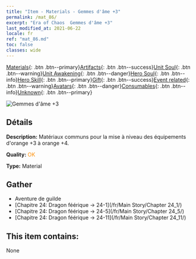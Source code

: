 ```yaml
---
title: "Item - Materials - Gemmes d'âme +3"
permalink: /mat_86/
excerpt: "Era of Chaos  Gemmes d'âme +3"
last_modified_at: 2021-06-22
locale: fr
ref: "mat_86.md"
toc: false
classes: wide
---
```

 [Materials](/ItemsFR/){: .btn .btn--primary}[Artifacts](/ItemsFR/Artifacts/){: .btn .btn--success}[Unit Soul](/ItemsFR/UnitSoul/){: .btn .btn--warning}[Unit Awakening](/ItemsFR/UnitAwakening/){: .btn .btn--danger}[Hero Soul](/ItemsFR/HeroSoul/){: .btn .btn--info}[Hero Skill](/ItemsFR/HeroSkill/){: .btn .btn--primary}[Gift](/ItemsFR/Gift/){: .btn .btn--success}[Event related](/ItemsFR/Events/){: .btn .btn--warning}[Avatars](/ItemsFR/Avatars/){: .btn .btn--danger}[Consumables](/ItemsFR/Consumables/){: .btn .btn--info}[Unknown](/ItemsFR/Unknown/){: .btn .btn--primary}

 ![Gemmes d'âme +3](/images/t/i_cailiao_baoshi3.png)

## Détails
 **Description:** Matériaux communs pour la mise à niveau des équipements d'orange +3 à orange +4.

 **Quality:** <span style="color: #FF8C00">OK</span>

 **Type:** Material

## Gather

*    Aventure de guilde 
*    [Chapitre 24: Dragon féérique -> 24-1](/fr/Main Story/Chapter 24_1/) 
*    [Chapitre 24: Dragon féérique -> 24-5](/fr/Main Story/Chapter 24_5/) 
*    [Chapitre 24: Dragon féérique -> 24-11](/fr/Main Story/Chapter 24_11/) 

## This item contains:

  None

